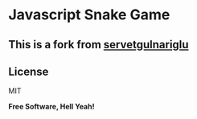 # Javascript Snake Game
## This is a fork from [servetgulnariglu](https://github.com/servetgulnaroglu/ytb_snake_js)
 
## License

MIT

**Free Software, Hell Yeah!**
